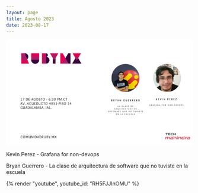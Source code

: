 ```yaml
---
layout: page
title: Agosto 2023
date: 2023-08-17
---
```


![](/images/eventos/agosto_2023/segundo_anuncio.png)

Kevin Perez - Grafana for non-devops

Bryan Guerrero - La clase de arquitectura de software que no tuviste en la escuela

{% render "youtube", youtube_id: "RH5FJJInOMU" %}
